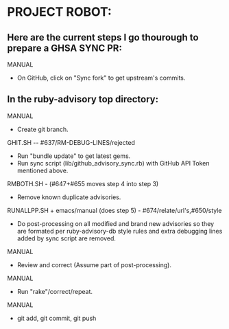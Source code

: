 # PROJECT ROBOT: 

## Here are the current steps I go thourough to prepare a GHSA SYNC PR:

MANUAL
 * On GitHub, click on "Sync fork" to get upstream's commits.

## In the ruby-advisory top directory:

MANUAL
 * Create git branch.

GHIT.SH -- #637/RM-DEBUG-LINES/rejected
 * Run "bundle update" to get latest gems.
 * Run sync script (lib/github_advisory_sync.rb) with GitHub API Token mentioned above.

RMBOTH.SH - (#647+#655 moves step 4 into step 3)
 * Remove known duplicate advisories.

RUNALLPP.SH + emacs/manual (does step 5) - #674/relate/url's,#650/style
 * Do post-processing on all modified and brand new advisories so
   they are formated per ruby-advisory-db style rules and extra
   debugging lines added by sync script are removed.

MANUAL
 * Review and correct (Assume part of post-processing).

MANUAL
 * Run "rake"/correct/repeat.

MANUAL
 * git add, git commit, git push

